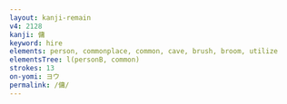 ```yaml
---
layout: kanji-remain
v4: 2128
kanji: 傭
keyword: hire
elements: person, commonplace, common, cave, brush, broom, utilize
elementsTree: l(personB, common)
strokes: 13
on-yomi: ヨウ
permalink: /傭/
---
```






